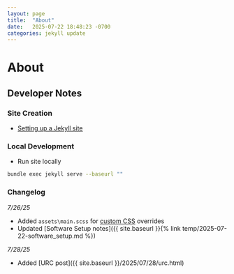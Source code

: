 ```yaml
---
layout: page
title:  "About"
date:   2025-07-22 18:48:23 -0700
categories: jekyll update
---
```


# About

## Developer Notes

### Site Creation
- [Setting up a Jekyll site](https://random-restart.vercel.app/Software-Documentation/Web-Development/Jekyll)

### Local Development
<!-- ## Developer Notes -->
<!-- - [How this site was made ](https://random-restart.vercel.app/Software-Documentation/Web-Development/Jekyll) -->
- Run site locally
```bash
bundle exec jekyll serve --baseurl ""
```

### Changelog
_7/26/25_
- Added `assets\main.scss` for [custom CSS](https://github.com/jekyll/minima/blob/v2.5.1/README.md#customization) overrides
- Updated [Software Setup notes]({{ site.baseurl }}{% link temp/2025-07-22-software_setup.md %})  

_7/28/25_
- Added [URC post]({{ site.baseurl }}/2025/07/28/urc.html) 

